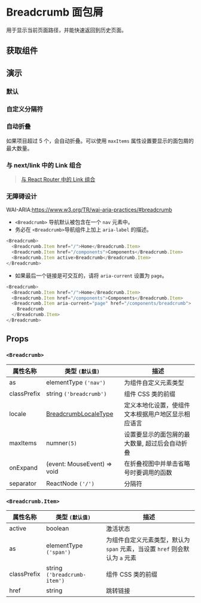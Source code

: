 # Breadcrumb 面包屑

用于显示当前页面路径，并能快速返回到历史页面。

## 获取组件

<!--{include:<import-guide>}-->

## 演示

### 默认

<!--{include:`basic.md`}-->

### 自定义分隔符

<!--{include:`separator.md`}-->

### 自动折叠

如果项目超过 5 个，会自动折叠。可以使用 `maxItems` 属性设置要显示的面包屑的最大数量。

<!--{include:`max-items.md`}-->

### 与 next/link 中的 Link 组合

<!--{include:`with-router.md`}-->

> [与 React Router 中的 Link 组合](/zh/guide/composition/#react-router-dom)

### 无障碍设计

WAI-ARIA:https://www.w3.org/TR/wai-aria-practices/#breadcrumb

- `<Breadcrumb>` 导航默认被包含在一个 `nav` 元素中。
- 务必在 `<Breadcrumb>`导航组件上加上 `aria-label` 的描述。

```js
<Breadcrumb>
  <Breadcrumb.Item href="/">Home</Breadcrumb.Item>
  <Breadcrumb.Item href="/components">Components</Breadcrumb.Item>
  <Breadcrumb.Item active>Breadcrumb</Breadcrumb.Item>
</Breadcrumb>
```

- 如果最后一个链接是可交互的，请将 `aria-current` 设置为 `page`。

```js
<Breadcrumb>
  <Breadcrumb.Item href="/">Home</Breadcrumb.Item>
  <Breadcrumb.Item href="/components">Components</Breadcrumb.Item>
  <Breadcrumb.Item aria-current="page" href="/components/breadcrumb">
    Breadcrumb
  </Breadcrumb.Item>
</Breadcrumb>
```

## Props

### `<Breadcrumb>`

| 属性名称    | 类型 `(默认值)`                                    | 描述                                               |
| ----------- | -------------------------------------------------- | -------------------------------------------------- |
| as          | elementType `('nav')`                              | 为组件自定义元素类型                               |
| classPrefix | string `('breadcrumb')`                            | 组件 CSS 类的前缀                                  |
| locale      | [BreadcrumbLocaleType](/zh/guide/i18n/#breadcrumb) | 定义本地化设置，使组件文本根据用户地区显示相应语言 |
| maxItems    | numner`(5)`                                        | 设置要显示的面包屑的最大数量, 超过后会自动折叠     |
| onExpand    | (event: MouseEvent) => void                        | 在折叠视图中并单击省略号时要调用的函数             |
| separator   | ReactNode `('/')`                                  | 分隔符                                             |

### `<Breadcrumb.Item>`

| 属性名称    | 类型 `(默认值)`              | 描述                                                                        |
| ----------- | ---------------------------- | --------------------------------------------------------------------------- |
| active      | boolean                      | 激活状态                                                                    |
| as          | elementType `('span')`       | 为组件自定义元素类型，默认为 `span` 元素，当设置 `href` 则会默认为 `a` 元素 |
| classPrefix | string `('breadcrumb-item')` | 组件 CSS 类的前缀                                                           |
| href        | string                       | 跳转链接                                                                    |
